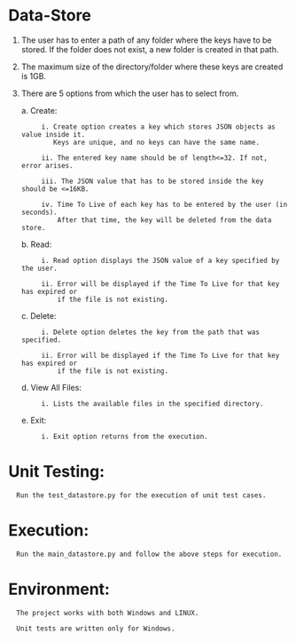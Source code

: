 # Data-Store


1. The user has to enter a path of any folder where the keys have to be stored. If the folder does not exist, a new folder is created in that path.

2. The maximum size of the directory/folder where these keys are created is 1GB.

3. There are 5 options from which the user has to select from. 

      a. Create:

            i. Create option creates a key which stores JSON objects as value inside it. 
               Keys are unique, and no keys can have the same name.
      
            ii. The entered key name should be of length<=32. If not, error arises.
      
            iii. The JSON value that has to be stored inside the key should be <=16KB.

            iv. Time To Live of each key has to be entered by the user (in seconds). 
                After that time, the key will be deleted from the data store.
      b. Read:
      
            i. Read option displays the JSON value of a key specified by the user.

            ii. Error will be displayed if the Time To Live for that key has expired or
                if the file is not existing.
      c. Delete:

            i. Delete option deletes the key from the path that was specified.
            
            ii. Error will be displayed if the Time To Live for that key has expired or 
                if the file is not existing.
            
      d. View All Files:
      
            i. Lists the available files in the specified directory.
            
      e. Exit:
      
            i. Exit option returns from the execution.


# Unit Testing:

      Run the test_datastore.py for the execution of unit test cases.
      
# Execution:

      Run the main_datastore.py and follow the above steps for execution.
      
      
# Environment:
      
      The project works with both Windows and LINUX. 
      
      Unit tests are written only for Windows.
